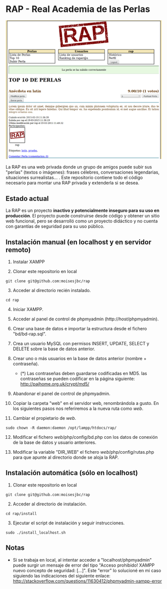 # RAP - Real Academia de las Perlas

![RAP screenshot](img/rap.png "RAP screenshot")

La RAP es una web privada donde un grupo de amigos puede subir sus "perlas" (textos o imágenes): frases célebres, conversaciones legendarias, situaciones surrealistas... .
Este repositorio contiene todo el código necesario para montar una RAP privada y extenderla si se desea.

## Estado actual

La RAP es un proyecto **inactivo y potencialmente inseguro para su uso en producción**. El proyecto puede construirse desde código y obtener un sitio web funcional, pero se desarrolló como un proyecto didáctico y no cuenta con garantías de seguridad para su uso público.

## Instalación manual (en localhost y en servidor remoto)

1. Instalar XAMPP

2. Clonar este repositorio en local
 ```
 git clone git@github.com:moisesjbc/rap
 ```

3. Acceder al directorio recién instalado.
 ```
 cd rap
 ```

4. Iniciar XAMPP.

5. Acceder al panel de control de phpmyadmin (http://*host*/phpmyadmin).

6. Crear una base de datos e importar la estructura desde el fichero "bd/bd-rap.sql".

7. Crea un usuario MySQL con permisos INSERT, UPDATE, SELECT y DELETE sobre la base de datos anterior.

8. Crear uno o más usuarios en la base de datos anterior (nombre + contraseña).
	- (*) Las contraseñas deben guardarse codificadas en MD5. las contraseñas se pueden codificar en la página siguiente: http://pajhome.org.uk/crypt/md5/

9. Abandonar el panel de control de phpmyadmin.
 
10. Copiar la carpeta "web" en el servidor web, renombrándola a gusto. En los siguientes pasos nos referiremos a la nueva ruta como *web*.

11. Cambiar el propietario de *web*.
 ```
 sudo chown -R daemon:daemon /opt/lampp/htdocs/rap/ 
 ```

12. Modificar el fichero *web*/php/config/bd.php con los datos de conexión de la base de datos y usuario anteriores.

13. Modificar la variable "DIR_WEB" el fichero *web*/php/config/rutas.php para que apunte al directorio donde se aloja la RAP.


## Instalación automática (sólo en localhost)

1. Clonar este repositorio en local
 ```
 git clone git@github.com:moisesjbc/rap
 ```

2. Acceder al directorio de instalación.
 ```
 cd rap/install
 ```

3. Ejecutar el script de instalación y seguir instrucciones.
 ```
 sudo ./install_localhost.sh
 ```

## Notas

- Si se trabaja en local, al intentar acceder a "localhost/phpmyadmin" puede surgir un mensaje de error del tipo "Acceso prohibido! XAMPP nuevo concepto de seguridad: [...]". Este "error" lo solucioné en mi caso siguiendo las indicaciones del siguiente enlace: http://stackoverflow.com/questions/11630412/phpmyadmin-xampp-error
